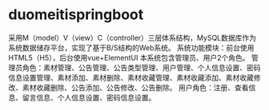 # duomeitispringboot
采用M（model）V（view）C（controller）三层体系结构，MySQL数据库作为系统数据储存平台，实现了基于B/S结构的Web系统。  系统功能模块：前台使用HTML5（H5），后台使用vue+ElementUI 本系统包含管理员、用户2个角色。 管理员角色：素材管理、公告管理、公告类型管理、用户管理、个人信息设置、密码信息设置管理、素材添加、素材删除、素材收藏管理、素材收藏添加、素材收藏修改、素材收藏删除、公告添加、公告修改、公告删除。 用户角色：注册、查看信息、留言信息、个人信息设置、密码信息设置。
